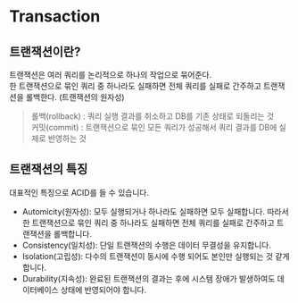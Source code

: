 # Transaction

## 트랜잭션이란?

트랜잭션은 여러 쿼리를 논리적으로 하나의 작업으로 묶어준다.   
한 트랜잭션으로 묶인 쿼리 중 하나라도 실패하면 전체 쿼리를 실패로 간주하고 트랜잭션을 롤백한다. (트랜잭션의 원자성)

> 롤백(rollback) : 쿼리 실행 결과를 취소하고 DB를 기존 상태로 되돌리는 것  
> 커밋(commit) : 트랜잭션으로 묶인 모든 쿼리가 성공해서 쿼리 결과를 DB에 실제로 반영하는 것

## 트랜잭션의 특징

대표적인 특징으로 ACID를 들 수 있습니다. 

- Automicity(원자성): 모두 실행되거나 하나라도 실패하면 모두 실패합니다. 따라서 한 트랜잭션으로 묶인 쿼리 중 하나라도 실패하면 전체 쿼리를 실패로 간주하고 트랜잭션을 롤백합니다. 
- Consistency(일치성): 단일 트랜잭션의 수행은 데이터 무결성을 유지합니다.
- Isolation(고립성): 다수의 트랜잭션이 동시에 수행 되어도 본인만 실행되는 것 같게합니다.
- Durability(지속성): 완료된 트랜잭션의 결과는 후에 시스템 장애가 발생하여도 데이터베이스 상태에 반영되어야 합니다.
